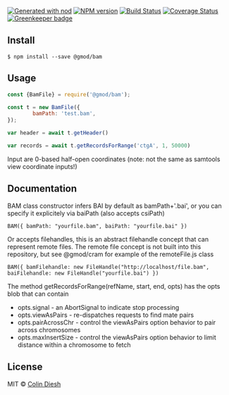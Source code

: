 [![Generated with nod](https://img.shields.io/badge/generator-nod-2196F3.svg?style=flat-square)](https://github.com/diegohaz/nod)
[![NPM version](https://img.shields.io/npm/v/@gmod/bam.svg?style=flat-square)](https://npmjs.org/package/@gmod/bam)
[![Build Status](https://img.shields.io/travis/GMOD/bam-js/master.svg?style=flat-square)](https://travis-ci.org/GMOD/bam-js)
[![Coverage Status](https://img.shields.io/codecov/c/github/GMOD/bam-js/master.svg?style=flat-square)](https://codecov.io/gh/GMOD/bam-js/branch/master)
[![Greenkeeper badge](https://badges.greenkeeper.io/GMOD/bam-js.svg)](https://greenkeeper.io/)


## Install

    $ npm install --save @gmod/bam

## Usage

```js
const {BamFile} = require('@gmod/bam');

const t = new BamFile({
		bamPath: 'test.bam',
});

var header = await t.getHeader()

var records = await t.getRecordsForRange('ctgA', 1, 50000)
```

Input are 0-based half-open coordinates (note: not the same as samtools view coordinate inputs!)

## Documentation

BAM class constructor infers BAI by default as bamPath+'.bai', or you can specify it explicitely via baiPath (also accepts csiPath)

    BAM({ bamPath: "yourfile.bam", baiPath: "yourfile.bai" })

Or accepts filehandles, this is an abstract filehandle concept that can represent remote files. The remote file concept is not built into this repository, but see @gmod/cram for example of the remoteFile.js class

    BAM({ bamFilehandle: new FileHandle("http://localhost/file.bam", baiFilehandle: new FileHandle("yourfile.bai") })



The method getRecordsForRange(refName, start, end, opts) has the opts blob that can contain


* opts.signal - an AbortSignal to indicate stop processing
* opts.viewAsPairs - re-dispatches requests to find mate pairs
* opts.pairAcrossChr - control the viewAsPairs option behavior to pair across chromosomes
* opts.maxInsertSize - control the viewAsPairs option behavior to limit distance within a chromosome to fetch


## License

MIT © [Colin Diesh](https://github.com/cmdcolin)
